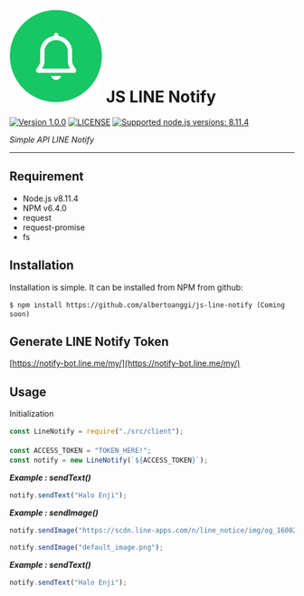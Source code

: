 # ![logo](/assets/icon-linenotify.png) JS LINE Notify

 [![Version 1.0.0](https://img.shields.io/badge/version-1.0.0-green.svg "Version 1.0.0")](#) [![LICENSE](https://img.shields.io/badge/licence-MIT-blue.svg "LICENSE")](https://github.com/albertoanggi/js-line-notify/blob/master/LICENSE) [![Supported node.js versions: 8.11.4](https://img.shields.io/badge/node-8.11.4-green.svg "Supported node.js versions: 8.11.4")](https://nodejs.org/en/)

*Simple API LINE Notify*

----

## Requirement

* Node.js v8.11.4
* NPM v6.4.0
* request
* request-promise
* fs

## Installation

Installation is simple. It can be installed from NPM from github:
```npm
$ npm install https://github.com/albertoanggi/js-line-notify (Coming soon)
```

## Generate LINE Notify Token

[https://notify-bot.line.me/my/](https://notify-bot.line.me/my/)

## Usage
Initialization

```javascript
const LineNotify = require("./src/client");

const ACCESS_TOKEN = "TOKEN_HERE!";
const notify = new LineNotify(`${ACCESS_TOKEN}`);
```

***Example : sendText()***

```javascript
notify.sendText("Halo Enji");
```

***Example : sendImage()***

```javascript
notify.sendImage("https://scdn.line-apps.com/n/line_notice/img/og_160829/og_fb.png");
```

```javascript
notify.sendImage("default_image.png");
```

***Example : sendText()***

```javascript
notify.sendText("Halo Enji");
```

